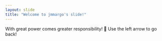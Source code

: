 ```yaml
---
layout: slide
title: "Welcome to jmmargo's slide!"
---
```

With great power comes greater responsibility! :tada:
Use the left arrow to go back!

